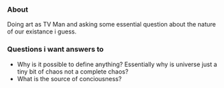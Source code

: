 ### About
Doing art as TV Man and asking some essential question about the nature of our existance i guess.


### Questions i want answers to

- Why is it possible to define anything? Essentially why is universe just a tiny bit of chaos not a complete chaos?
- What is the source of conciousness?

<!---
danielcieslinski/danielcieslinski is a ✨ special ✨ repository because its `README.md` (this file) appears on your GitHub profilea
You can click the Preview link to take a look at your changes.
--->
